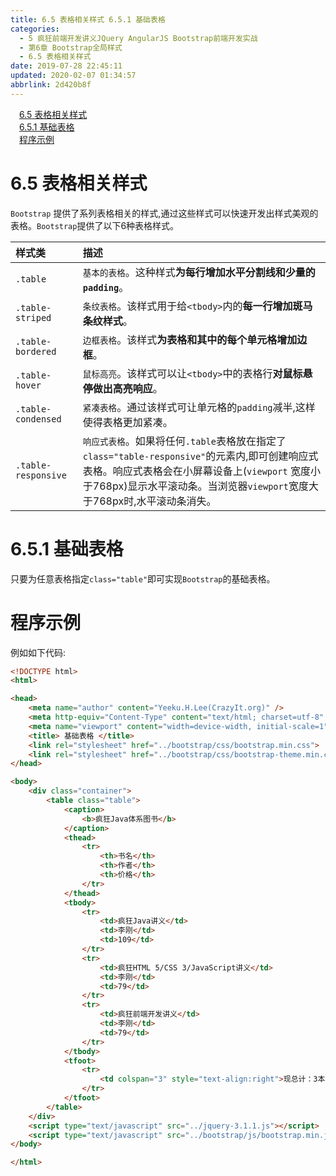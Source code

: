 ```yaml
---
title: 6.5 表格相关样式 6.5.1 基础表格
categories: 
  - 5 疯狂前端开发讲义JQuery AngularJS Bootstrap前端开发实战
  - 第6章 Bootstrap全局样式
  - 6.5 表格相关样式
date: 2019-07-28 22:45:11
updated: 2020-02-07 01:34:57
abbrlink: 2d420b8f
---
```

<div id='my_toc'><a href="/JavaReadingNotes/2d420b8f/#6-5-表格相关样式" class="header_1">6.5 表格相关样式</a>&nbsp;<br><a href="/JavaReadingNotes/2d420b8f/#6-5-1-基础表格" class="header_1">6.5.1 基础表格</a>&nbsp;<br><a href="/JavaReadingNotes/2d420b8f/#程序示例" class="header_1">程序示例</a>&nbsp;<br></div>
<style>.header_1{margin-left: 1em;}.header_2{margin-left: 2em;}.header_3{margin-left: 3em;}.header_4{margin-left: 4em;}.header_5{margin-left: 5em;}.header_6{margin-left: 6em;}</style>
<!--more-->
<script>if (navigator.platform.search('arm')==-1){document.getElementById('my_toc').style.display = 'none';}var e,p = document.getElementsByTagName('p');while (p.length>0) {e = p[0];e.parentElement.removeChild(e);}</script>

<!--end-->
<!--SSTStart-->
# 6.5 表格相关样式 #
`Bootstrap` 提供了系列表格相关的样式,通过这些样式可以快速开发出样式美观的表格。`Bootstrap`提供了以下6种表格样式。
<!--replace:tbody=T body-->

|样式类|描述|
|:---|:---|
|`.table`|`基本的表格`。这种样式**为每行增加水平分割线和少量的`padding`**。|
|`.table-striped`|`条纹表格`。该样式用于给`<tbody>`内的**每一行增加斑马条纹样式**。|
|`.table-bordered`|`边框表格`。该样式**为表格和其中的每个单元格增加边框**。|
|`.table-hover`|`鼠标高亮`。该样式可以让`<tbody>`中的表格行**对鼠标悬停做出高亮响应**。|
|`.table-condensed`|`紧凑表格`。通过该样式可让单元格的`padding`减半,这样使得表格更加紧凑。|
|`.table-responsive`|`响应式表格`。如果将任何`.table`表格放在指定了`class="table-responsive"`的元素内,即可创建响应式表格。响应式表格会在小屏幕设备上(`viewport` 宽度小于768px)显示水平滚动条。当浏览器`viewport`宽度大于768px时,水平滚动条消失。|
# 6.5.1 基础表格 #
只要为任意表格指定`class="table"`即可实现`Bootstrap`的基础表格。
<!--SSTStop-->
# 程序示例 #
例如如下代码:
```html
<!DOCTYPE html>
<html>

<head>
    <meta name="author" content="Yeeku.H.Lee(CrazyIt.org)" />
    <meta http-equiv="Content-Type" content="text/html; charset=utf-8" />
    <meta name="viewport" content="width=device-width, initial-scale=1">
    <title> 基础表格 </title>
    <link rel="stylesheet" href="../bootstrap/css/bootstrap.min.css">
    <link rel="stylesheet" href="../bootstrap/css/bootstrap-theme.min.css">
</head>

<body>
    <div class="container">
        <table class="table">
            <caption>
                <b>疯狂Java体系图书</b>
            </caption>
            <thead>
                <tr>
                    <th>书名</th>
                    <th>作者</th>
                    <th>价格</th>
                </tr>
            </thead>
            <tbody>
                <tr>
                    <td>疯狂Java讲义</td>
                    <td>李刚</td>
                    <td>109</td>
                </tr>
                <tr>
                    <td>疯狂HTML 5/CSS 3/JavaScript讲义</td>
                    <td>李刚</td>
                    <td>79</td>
                </tr>
                <tr>
                    <td>疯狂前端开发讲义</td>
                    <td>李刚</td>
                    <td>79</td>
                </tr>
            </tbody>
            <tfoot>
                <tr>
                    <td colspan="3" style="text-align:right">现总计：3本图书</td>
                </tr>
            </tfoot>
        </table>
    </div>
    <script type="text/javascript" src="../jquery-3.1.1.js"></script>
    <script type="text/javascript" src="../bootstrap/js/bootstrap.min.js"></script>
</body>

</html>
```


